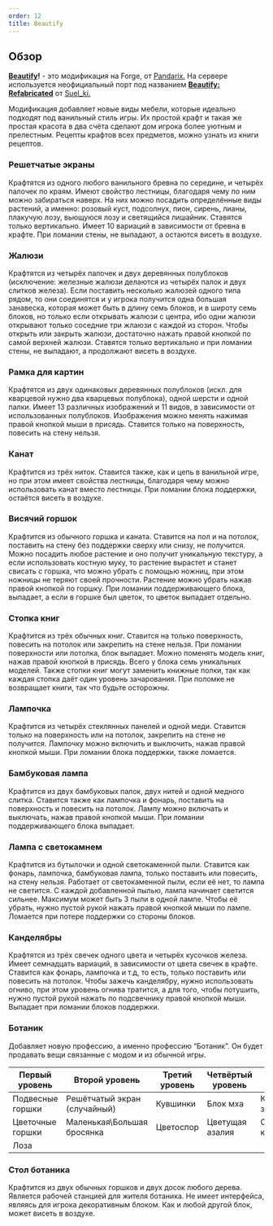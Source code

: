```yaml
---
order: 12
title: Beautify
---
```


## Обзор

[**Beautify**](https://modrinth.com/mod/beautify)**!** - это модификация на Forge, от [Pandarix.](https://modrinth.com/user/Pandarix) На сервере используется неофициальный порт под названием [**Beautify: Refabricated**](https://modrinth.com/mod/beautify-refabricated) от [Suel_ki.](https://modrinth.com/user/Suel_ki)

Модификация добавляет новые виды мебели, которые идеально подходят под ванильный стиль игры. Их простой крафт и такая же простая красота в два счёта сделают дом игрока более уютным и прелестным. Рецепты крафтов всех предметов, можно узнать из книги рецептов.

### Решетчатые экраны

Крафтятся из одного любого ванильного бревна по середине, и четырёх палочек по краям. Имеют свойство лестницы, благодаря чему по ним можно забираться наверх. На них можно посадить определённые виды растений, а именно: розовый куст, подсолнух, пион, сирень, лианы, плакучую лозу, вьющуюся лозу и светящийся лишайник. Ставятся только вертикально. Имеет 10 вариаций в зависимости от бревна в крафте. При ломании стены, не выпадают, а остаются висеть в воздухе.

### Жалюзи

Крафтятся из четырёх палочек и двух деревянных полублоков (исключение: железные жалюзи делаются из четырёх палок и двух слитков железа). Если поставить несколько жалюзей одного типа рядом, то они соединятся и у игрока получится одна большая занавеска, которая может быть в длину семь блоков, и в широту семь блоков, но только если открывать жалюзи с центра, ибо одни жалюзи открывают только соседние три жлаюзи с каждой из сторон. Чтобы открыть или закрыть жалюзи, достаточно нажать правой кнопкой по самой верхней жалюзи. Ставятся только вертикально и при ломании стены, не выпадают, а продолжают висеть в воздухе.

### Рамка для картин

Крафтятся из двух одинаковых деревянных полублоков (искл. для кварцевой нужно два кварцевых полублока), одной шерсти и одной палки. Имеет 13 различных изображений и 11 видов, в зависимости от использованных полублоков. Изображения можно менять нажимая правой кнопкой мыши в присядь. Ставится только на поверхность, повесить на стену нельзя.

### Канат

Крафтится из трёх ниток. Ставится также, как и цепь в ванильной игре, но при этом имеет свойства лестницы, благодаря чему можно использовать канат вместо лестницы. При ломании блока поддержки, остаётся висеть в воздухе.

### Висячий горшок

Крафтится из обычного горшка и каната. Ставится на пол и на потолок, поставить на стену без поддержки сверху или снизу, не получится. Можно посадить любое растение и оно получит уникальную текстуру, а если использовать костную муку, то растение вырастет и станет свисать с горшка, что можно убрать с помощью ножниц, при этом ножницы не теряют своей прочности. Растение можно убрать нажав правой кнопкой по горшку. При ломании поддерживающего блока, выпадает, а если в горшке был цветок, то цветок выпадает отдельно.

### Стопка книг

Крафтится из трёх обычных книг. Ставится на только поверхность, повесить на потолок или закрепить на стене нельзя. При ломании поверхности или потолка, блок выпадает. Можно поменять модель книг, нажав правой кнопкой в присядь. Всего у блока семь уникальных моделей. Также стопки книг могут заменить книжные полки, так как каждая стопка даёт один уровень зачарования. При поломке не возвращает книги, так что будьте осторожны.

### Лампочка

Крафтится из четырёх стеклянных панелей и одной меди. Ставится только на поверхность или на потолок, закрепить на стене не получится. Лампочку можно включить и выключить, нажав правой кнопкой мыши. При ломании блока поддержки, также ломается.

### Бамбуковая лампа

Крафтится из двух бамбуковых палок, двух нитей и одной медного слитка. Ставится также как лампочка и фонарь, поставить на поверхность и повесить на потолок. Лампу можно включать и выключать, нажав правой кнопкой мыши. При ломании поддерживающего блока выпадает.

### Лампа с светокамнем

Крафтится из бутылочки и одной светокаменной пыли. Ставится как фонарь, лампочка, бамбуковая лампа, только поставить или повесить, на стену нельзя. Работает от светокаменной пыли, если её нет, то лампа не светится. С каждой добавленной пылью, лампа начинает светится сильнее. Максимум может быть 3 пыли в одной лампе. Чтобы её убрать, нужно пустой рукой нажать правой кнопкой мыши по лампе. Ломается при потере поддержки со стороны блоков.

### Канделябры

Крафтятся из трёх свечек одного цвета и четырёх кусочков железа. Имеет семнадцать вариаций, в зависимости от цвета свечек в крафте. Ставится как фонарь, лампочка и т.д, то есть, только поставить или повесить на потолок. Чтобы зажечь канделябру, нужно использовать огниво, при этом уровень огнива тратится, а для того, чтобы потушить, нужно пустой рукой нажать по подсвечнику правой кнопкой мыши. Выпадает при ломании блоков поддержки.

### Ботаник

Добавляет новую профессию, а именно профессию “Ботаник”. Он будет продавать вещи связанные с модом и из обычной игры.

   |Первый уровень|Второй уровень|Третий уровень|Четвёртый уровень|Пятый уровень|
   |--------------|--------------|--------------|-----------------|-------------|
   |Подвесные горшки|Решётчатый экран (случайный)|Кувшинки|Блок мха|Корнистая земля|
   |Цветочные горшки|Маленькая\\Большая бросянка|Цветоспор|Цветущая азалия|Свисающие корни|
   |Лоза|

### Стол ботаника

Крафтится из двух обычных горшков и двух досок любого дерева. Является рабочей станцией для жителя ботаника. Не имеет интерфейса, являясь для игрока декоративным блоком. Как и любой другой блок, может висеть в воздухе.

 
